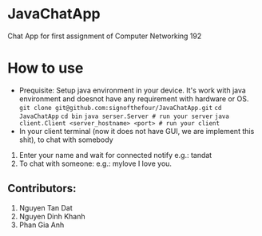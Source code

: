 # JavaChatApp
Chat App for first assignment of Computer Networking 192

# How to use
- Prequisite: Setup java environment in your device. It's work with java environment and doesnot have any requirement with hardware or OS.
```git clone git@github.com:signofthefour/JavaChatApp.git```
```cd JavaChatApp```
```cd bin```
```java serser.Server # run your server```
```java client.Client <server_hostname> <port> # run your client```
- In your client terminal (now it does not have GUI, we are implement this shit), to chat with somebody
1. Enter your name and wait for connected notify
  e.g.: tandat
2. To chat with someone: <nameOfSomeOne> <Enter> <yourMessage> <Enter>
  e.g.: mylove
        I love you.



## Contributors:
1. Nguyen Tan Dat
2. Nguyen Dinh Khanh
3. Phan Gia Anh
